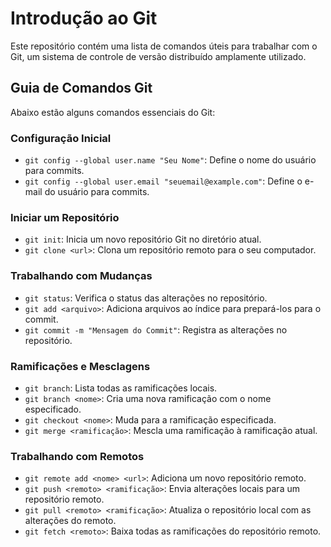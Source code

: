 # Introdução ao Git 

Este repositório contém uma lista de comandos úteis para trabalhar com o Git, um sistema de controle de versão distribuído amplamente utilizado.

## Guia de Comandos Git

Abaixo estão alguns comandos essenciais do Git:

### Configuração Inicial

- `git config --global user.name "Seu Nome"`: Define o nome do usuário para commits.
- `git config --global user.email "seuemail@example.com"`: Define o e-mail do usuário para commits.

### Iniciar um Repositório

- `git init`: Inicia um novo repositório Git no diretório atual.
- `git clone <url>`: Clona um repositório remoto para o seu computador.

### Trabalhando com Mudanças

- `git status`: Verifica o status das alterações no repositório.
- `git add <arquivo>`: Adiciona arquivos ao índice para prepará-los para o commit.
- `git commit -m "Mensagem do Commit"`: Registra as alterações no repositório.

### Ramificações e Mesclagens

- `git branch`: Lista todas as ramificações locais.
- `git branch <nome>`: Cria uma nova ramificação com o nome especificado.
- `git checkout <nome>`: Muda para a ramificação especificada.
- `git merge <ramificação>`: Mescla uma ramificação à ramificação atual.

### Trabalhando com Remotos

- `git remote add <nome> <url>`: Adiciona um novo repositório remoto.
- `git push <remoto> <ramificação>`: Envia alterações locais para um repositório remoto.
- `git pull <remoto> <ramificação>`: Atualiza o repositório local com as alterações do remoto.
- `git fetch <remoto>`: Baixa todas as ramificações do repositório remoto.

